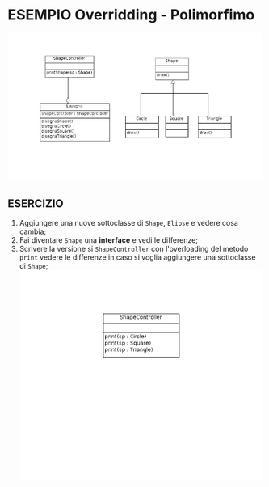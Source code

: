# ESEMPIO Overridding - Polimorfimo

![PolimorfismoClassDiagram](./PolimorfismoClassDiagram.png)

## ESERCIZIO
1. Aggiungere una nuove sottoclasse di `Shape`, `Elipse` e vedere cosa cambia;
1. Fai diventare `Shape` una **interface** e vedi le differenze;
1. Scrivere la versione si `ShapeController` con l'overloading del metodo `print` vedere le differenze in caso si voglia aggiungere una sottoclasse di `Shape`;
![ShapeControllerOverloaded](./ShapeControllerOverloaded.png)

